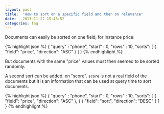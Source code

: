 ```yaml
---
layout: post
title:  "How to sort on a specific field and then on relevance"
date:   2013-11-22 15:48:52
categories: faq
---
```


Documents can easily be sorted on one field, for instance price:

<div class="clearfix">
<div class="col-md-6">
{% highlight json %}
{
  "query" : "phone",
  "start" : 0,
  "rows"  : 10,
  "sorts": [
    {
      "field": "price",
      "direction": "ASC"
    }
  ]
}
{% endhighlight %}
</div></div>

But documents with the same "price" values must then seemed to be sorted randomly.

A second sort can be added, on "score". `score` is not a real field of the documents but it is an information that can be used at query time to sort documents.

<div class="clearfix">
<div class="col-md-6">
{% highlight json %}
{
  "query" : "phone",
  "start" : 0,
  "rows"  : 10,
  "sorts": [
    {
      "field": "price",
      "direction": "ASC"
    },
	{
	{
      "field": "sort",
      "direction": "DESC"
    }
  ]
}
{% endhighlight %}
</div>
</div>